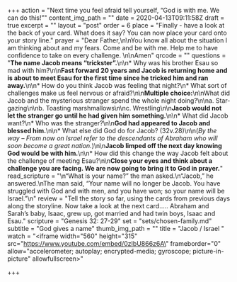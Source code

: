 +++
action = "Next time you feel afraid tell yourself, “God is with me. We can do this!”"
content_img_path = ""
date = 2020-04-13T09:11:58Z
draft = true
excerpt = ""
layout = "post"
order = 6
place = "Finally - have a look at the back of your card. What does it say? You can now place your card onto your story line."
prayer = "Dear Father,\n\nYou know all about the situation I am thinking about and my fears. Come and be with me. Help me to have confidence to take on every challenge. \n\nAmen"
qrcode = ""
questions = "**The name Jacob means “trickster”.**\n\n* Why was his brother Esau so mad with him?\n\n**Fast forward 20 years and Jacob is returning home and is about to meet Esau for the first time since he tricked him and ran away.**\n\n* How do you think Jacob was feeling that night?\n* What sort of challenges make us feel nervous or afraid?\n\n**Multiple choice:**\n\nWhat did Jacob and the mysterious stranger spend the whole night doing?\n\na. Star-gazing\n\nb. Toasting marshmallows\n\nc. Wrestling\n\n**Jacob would not let the stranger go until he had given him something.**\n\n* What did Jacob want?\n* Who was the stranger?\n\n**God had appeared to Jacob and blessed him.**\n\n* What else did God do for Jacob? (32v.28)\n\n(_By the way – From now on Israel refer to the descendants of Abraham who will soon become a great nation._)\n\n**Jacob limped off the next day knowing God would be with him.**\n\n* How did this change the way Jacob felt about the challenge of meeting Esau?\n\n**Close your eyes and think about a challenge you are facing. We are now going to bring it to God in prayer.**"
read_scripture = "\n“What is your name?” the man asked.\n“Jacob,” he answered.\nThe man said, “Your name will no longer be Jacob. You have struggled with God and with men, and you have won; so your name will be Israel.”\n"
review = "Tell the story so far, using the cards from previous days along the storyline. Now take a look at the next card….. Abraham and Sarah’s baby, Isaac, grew up, got married and had twin boys, Isaac and Esau."
scripture = "Genesis 32: 27-29"
set = "sets/chosen-family.md"
subtitle = "God gives a name"
thumb_img_path = ""
title = "Jacob / Israel "
watch = "<iframe width=\"560\" height=\"315\" src=\"https://www.youtube.com/embed/0zIbU866z6A\" frameborder=\"0\" allow=\"accelerometer; autoplay; encrypted-media; gyroscope; picture-in-picture\" allowfullscreen></iframe>"

+++
